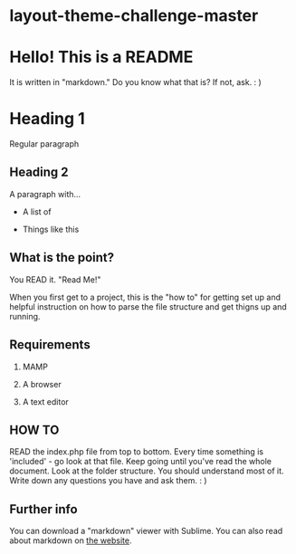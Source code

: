# layout-theme-challenge-master

# Hello! This is a README

It is written in "markdown." Do you know what that is? If not, ask. : )

# Heading 1

Regular paragraph

## Heading 2

A paragraph with...

* A list of

* Things like this

## What is the point?

You READ it. "Read Me!"

When you first get to a project, this is the "how to" for getting set up and helpful instruction on how to parse the file structure and get thigns up and running.

## Requirements

1. MAMP

2. A browser

3. A text editor

## HOW TO

READ the index.php file from top to bottom. Every time something is 'included' - go look at that file. Keep going until you've read the whole document. Look at the folder structure. You should understand most of it. Write down any questions you have and ask them. : )

## Further info

You can download a "markdown" viewer with Sublime. You can also read about markdown on [the website](https://daringfireball.net/projects/markdown/).
